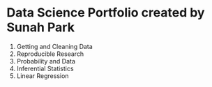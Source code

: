 # Data Science Portfolio created by Sunah Park
1. Getting and Cleaning Data
2. Reproducible Research
3. Probability and Data
4. Inferential Statistics
5. Linear Regression
